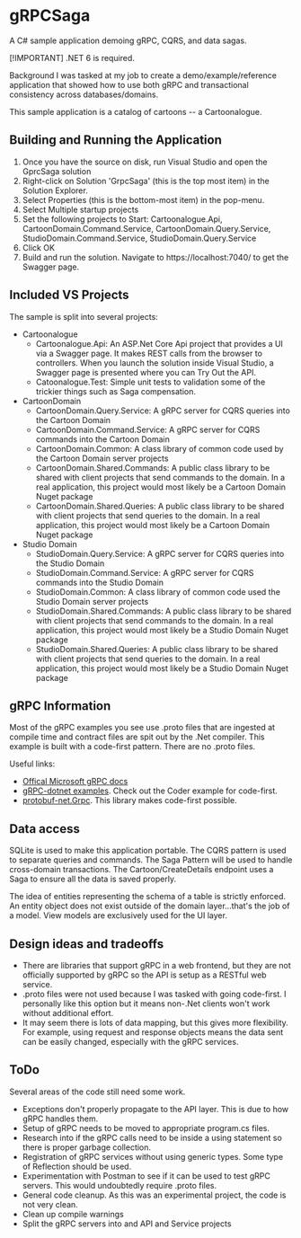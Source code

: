 # gRPCSaga

A C# sample application demoing gRPC, CQRS, and data sagas.

[!IMPORTANT]
.NET 6 is required.

Background
I was tasked at my job to create a demo/example/reference application that showed how to use both gRPC and transactional consistency across databases/domains.

This sample application is a catalog of cartoons -- a Cartoonalogue.

## Building and Running the Application

1. Once you have the source on disk, run Visual Studio and open the GprcSaga solution
2. Right-click on Solution 'GrpcSaga' (this is the top most item) in the Solution Explorer.
3. Select Properties (this is the bottom-most item) in the pop-menu.
4. Select Multiple startup projects
5. Set the following projects to Start: Cartoonalogue.Api, CartoonDomain.Command.Service, CartoonDomain.Query.Service, StudioDomain.Command.Service, StudioDomain.Query.Service
6. Click OK
7. Build and run the solution. Navigate to https://localhost:7040/ to get the Swagger page.

## Included VS Projects

The sample is split into several projects:

- Cartoonalogue
  - Cartoonalogue.Api: An ASP.Net Core Api project that provides a UI via a Swagger page. It makes REST calls from the browser to controllers. When you launch the solution inside Visual Studio, a Swagger page is presented where you can Try Out the API.
  - Catoonalogue.Test: Simple unit tests to validation some of the trickier things such as Saga compensation.
- CartoonDomain
  - CartoonDomain.Query.Service: A gRPC server for CQRS queries into the Cartoon Domain
  - CartoonDomain.Command.Service: A gRPC server for CQRS commands into the Cartoon Domain
  - CartoonDomain.Common: A class library of common code used by the Cartoon Domain server projects
  - CartoonDomain.Shared.Commands: A public class library to be shared with client projects that send commands to the domain. In a real application, this project would most likely be a Cartoon Domain Nuget package
  - CartoonDomain.Shared.Queries: A public class library to be shared with client projects that send queries to the domain. In a real application, this project would most likely be a Cartoon Domain Nuget package
- Studio Domain
  - StudioDomain.Query.Service: A gRPC server for CQRS queries into the Studio Domain
  - StudioDomain.Command.Service: A gRPC server for CQRS commands into the Studio Domain
  - StudioDomain.Common: A class library of common code used the Studio Domain server projects
  - StudioDomain.Shared.Commands: A public class library to be shared with client projects that send commands to the domain. In a real application, this project would most likely be a Studio Domain Nuget package
  - StudioDomain.Shared.Queries: A public class library to be shared with client projects that send queries to the domain. In a real application, this project would most likely be a Studio Domain Nuget package

## gRPC Information

Most of the gRPC examples you see use .proto files that are ingested at compile time and contract files are spit out by the .Net compiler. This example is built with a code-first pattern. There are no .proto files.

Useful links:

- [Offical Microsoft gRPC docs](https://docs.microsoft.com/en-us/aspnet/core/tutorials/grpc/grpc-start?view=aspnetcore-6.0&tabs=visual-studio)
- [gRPC-dotnet examples](https://github.com/grpc/grpc-dotnet/tree/master/examplesg). Check out the Coder example for code-first.
- [protobuf-net.Grpc](https://protobuf-net.github.io/protobuf-net.Grpc/gettingstarted). This library makes code-first possible.

## Data access

SQLite is used to make this application portable. The CQRS pattern is used to separate queries and commands. The Saga Pattern will be used to handle cross-domain transactions. The Cartoon/CreateDetails endpoint uses a Saga to ensure all the data is saved properly.

The idea of entities representing the schema of a table is strictly enforced. An entity object does not exist outside of the domain layer...that's the job of a model. View models are exclusively used for the UI layer.

## Design ideas and tradeoffs

- There are libraries that support gRPC in a web frontend, but they are not officially supported by gRPC so the API is setup as a RESTful web service.
- .proto files were not used because I was tasked with going code-first. I personally like this option but it means non-.Net clients won't work without additional effort.
- It may seem there is lots of data mapping, but this gives more flexibility. For example, using request and response objects means the data sent can be easily changed, especially with the gRPC services.

## ToDo
Several areas of the code still need some work.
- Exceptions don't properly propagate to the API layer. This is due to how gRPC handles them.
- Setup of gRPC needs to be moved to appropriate program.cs files.
- Research into if the gRPC calls need to be inside a using statement so there is proper garbage collection.
- Registration of gRPC services without using generic types. Some type of Reflection should be used.
- Experimentation with Postman to see if it can be used to test gRPC servers. This would undoubtedly require .proto files.
- General code cleanup. As this was an experimental project, the code is not very clean.
- Clean up compile warnings
- Split the gRPC servers into and API and Service projects